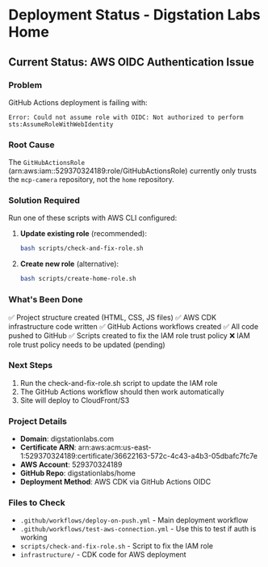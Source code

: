 # Deployment Status - Digstation Labs Home

## Current Status: AWS OIDC Authentication Issue

### Problem
GitHub Actions deployment is failing with:
```
Error: Could not assume role with OIDC: Not authorized to perform sts:AssumeRoleWithWebIdentity
```

### Root Cause
The `GitHubActionsRole` (arn:aws:iam::529370324189:role/GitHubActionsRole) currently only trusts the `mcp-camera` repository, not the `home` repository.

### Solution Required
Run one of these scripts with AWS CLI configured:

1. **Update existing role** (recommended):
   ```bash
   bash scripts/check-and-fix-role.sh
   ```

2. **Create new role** (alternative):
   ```bash
   bash scripts/create-home-role.sh
   ```

### What's Been Done
✅ Project structure created (HTML, CSS, JS files)
✅ AWS CDK infrastructure code written
✅ GitHub Actions workflows created
✅ All code pushed to GitHub
✅ Scripts created to fix the IAM role trust policy
❌ IAM role trust policy needs to be updated (pending)

### Next Steps
1. Run the check-and-fix-role.sh script to update the IAM role
2. The GitHub Actions workflow should then work automatically
3. Site will deploy to CloudFront/S3

### Project Details
- **Domain**: digstationlabs.com
- **Certificate ARN**: arn:aws:acm:us-east-1:529370324189:certificate/36622163-572c-4c43-a4b3-05dbafc7fc7e
- **AWS Account**: 529370324189
- **GitHub Repo**: digstationlabs/home
- **Deployment Method**: AWS CDK via GitHub Actions OIDC

### Files to Check
- `.github/workflows/deploy-on-push.yml` - Main deployment workflow
- `.github/workflows/test-aws-connection.yml` - Use this to test if auth is working
- `scripts/check-and-fix-role.sh` - Script to fix the IAM role
- `infrastructure/` - CDK code for AWS deployment